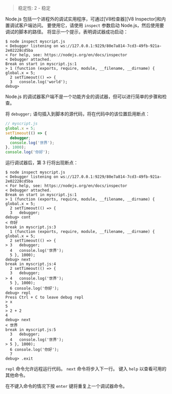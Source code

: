 
<!--introduced_in=v0.9.12-->

> 稳定性: 2 - 稳定

<!-- type=misc -->

Node.js 包括一个进程外的调试实用程序，可通过[V8检查器][V8 Inspector]和内置调试客户端访问。
要使用它，请使用 `inspect` 参数启动 Node.js，然后使用要调试的脚本的路径。
将显示一个提示，表明调试器成功启动：

```console
$ node inspect myscript.js
< Debugger listening on ws://127.0.0.1:9229/80e7a814-7cd3-49fb-921a-2e02228cd5ba
< For help, see: https://nodejs.org/en/docs/inspector
< Debugger attached.
Break on start in myscript.js:1
> 1 (function (exports, require, module, __filename, __dirname) { global.x = 5;
  2 setTimeout(() => {
  3   console.log('world');
debug>
```

Node.js 的调试器客户端不是一个功能齐全的调试器，但可以进行简单的步骤和检查。

将 `debugger;` 语句插入到脚本的源代码，将在代码中的该位置启用断点：


<!-- eslint-disable no-debugger -->
```js
// myscript.js
global.x = 5;
setTimeout(() => {
  debugger;
  console.log('世界');
}, 1000);
console.log('你好');
```

运行调试器后，第 3 行将出现断点：

```console
$ node inspect myscript.js
< Debugger listening on ws://127.0.0.1:9229/80e7a814-7cd3-49fb-921a-2e02228cd5ba
< For help, see: https://nodejs.org/en/docs/inspector
< Debugger attached.
Break on start in myscript.js:1
> 1 (function (exports, require, module, __filename, __dirname) { global.x = 5;
  2 setTimeout(() => {
  3   debugger;
debug> cont
< 你好
break in myscript.js:3
  1 (function (exports, require, module, __filename, __dirname) { global.x = 5;
  2 setTimeout(() => {
> 3   debugger;
  4   console.log('世界');
  5 }, 1000);
debug> next
break in myscript.js:4
  2 setTimeout(() => {
  3   debugger;
> 4   console.log('世界');
  5 }, 1000);
  6 console.log('你好');
debug> repl
Press Ctrl + C to leave debug repl
> x
5
> 2 + 2
4
debug> next
< 世界
break in myscript.js:5
  3   debugger;
  4   console.log('世界');
> 5 }, 1000);
  6 console.log('你好');
  7
debug> .exit
```

`repl` 命令允许远程运行代码。
`next` 命令将步入下一行。
键入 `help` 以查看可用的其他命令。

在不键入命令的情况下按 `enter` 键将重复上一个调试器命令。

